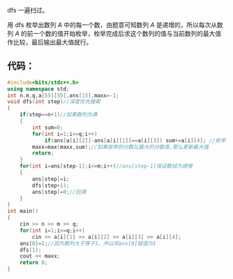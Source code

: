 dfs 一遍扫过。
 
用 dfs 枚举出数列 $A$ 中的每一个数，由题意可知数列 $A$ 是递增的，所以每次从数列 $A$ 的前一个数的值开始枚举，枚举完成后求这个数列的值与当前数列的最大值作比较，最后输出最大值就行。

## 代码：
```cpp
#include<bits/stdc++.h>
using namespace std;
int n,m,q,a[55][55],ans[15],maxx=-1;
void dfs(int step)//深度优先搜索 
{
	if(step==n+1)//如果数列为满 
	{
		int sum=0;
		for(int i=1;i<=q;i++)
			if(ans[a[i][2]]-ans[a[i][1]]==a[i][3]) sum+=a[i][4]; //枚举得分 
		maxx=max(maxx,sum);//如果枚举的分数比最大的分数高,那么更新最大值 
		return;
	}
	for(int i=ans[step-1];i<=m;i++)//ans[step-1]保证数组为递增 
	{
		ans[step]=i;
		dfs(step+1);
		ans[step]=0;//回溯 
	}
}
int main()
{
	cin >> n >> m >> q;
	for(int i=1;i<=q;i++)
		cin >> a[i][1] >> a[i][2] >> a[i][3] >> a[i][4];
	ans[0]=1;//因为数列大于等于1，所以将ans[0]赋值为1 
	dfs(1);
	cout << maxx;
	return 0;
}
```
